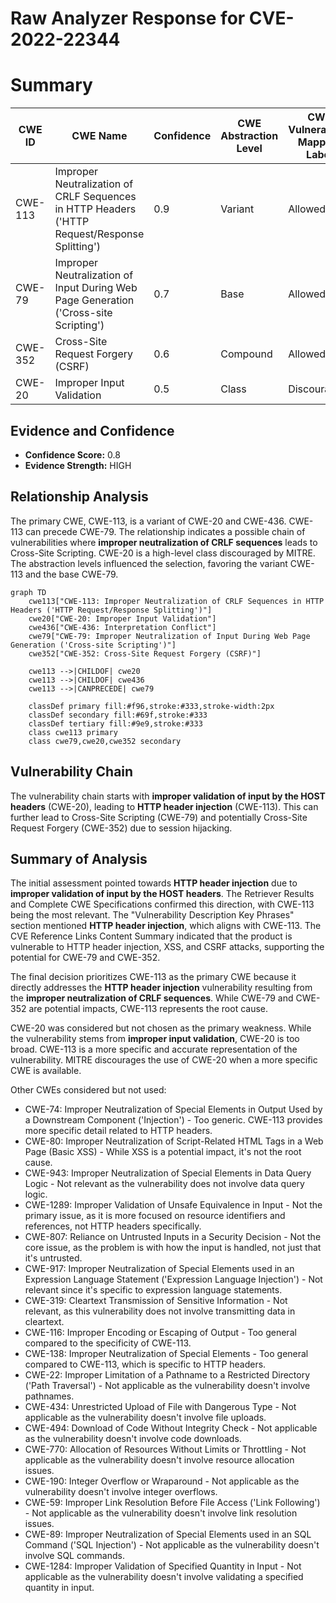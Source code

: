 # Raw Analyzer Response for CVE-2022-22344

# Summary
| CWE ID | CWE Name | Confidence | CWE Abstraction Level | CWE Vulnerability Mapping Label | CWE-Vulnerability Mapping Notes |
|---|---|---|---|---|---|
| CWE-113 | Improper Neutralization of CRLF Sequences in HTTP Headers ('HTTP Request/Response Splitting') | 0.9 | Variant | Allowed | Primary CWE |
| CWE-79 | Improper Neutralization of Input During Web Page Generation ('Cross-site Scripting') | 0.7 | Base | Allowed | Secondary Candidate |
| CWE-352 | Cross-Site Request Forgery (CSRF) | 0.6 | Compound | Allowed | Secondary Candidate |
| CWE-20 | Improper Input Validation | 0.5 | Class | Discouraged | Secondary Candidate |

## Evidence and Confidence

*   **Confidence Score:** 0.8
*   **Evidence Strength:** HIGH

## Relationship Analysis
The primary CWE, CWE-113, is a variant of CWE-20 and CWE-436. CWE-113 can precede CWE-79. The relationship indicates a possible chain of vulnerabilities where **improper neutralization of CRLF sequences** leads to Cross-Site Scripting. CWE-20 is a high-level class discouraged by MITRE. The abstraction levels influenced the selection, favoring the variant CWE-113 and the base CWE-79.

```mermaid
graph TD
    cwe113["CWE-113: Improper Neutralization of CRLF Sequences in HTTP Headers ('HTTP Request/Response Splitting')"]
    cwe20["CWE-20: Improper Input Validation"]
    cwe436["CWE-436: Interpretation Conflict"]
    cwe79["CWE-79: Improper Neutralization of Input During Web Page Generation ('Cross-site Scripting')"]
    cwe352["CWE-352: Cross-Site Request Forgery (CSRF)"]

    cwe113 -->|CHILDOF| cwe20
    cwe113 -->|CHILDOF| cwe436
    cwe113 -->|CANPRECEDE| cwe79
    
    classDef primary fill:#f96,stroke:#333,stroke-width:2px
    classDef secondary fill:#69f,stroke:#333
    classDef tertiary fill:#9e9,stroke:#333
    class cwe113 primary
    class cwe79,cwe20,cwe352 secondary
```

## Vulnerability Chain
The vulnerability chain starts with **improper validation of input by the HOST headers** (CWE-20), leading to **HTTP header injection** (CWE-113). This can further lead to Cross-Site Scripting (CWE-79) and potentially Cross-Site Request Forgery (CWE-352) due to session hijacking.

## Summary of Analysis
The initial assessment pointed towards **HTTP header injection** due to **improper validation of input by the HOST headers**. The Retriever Results and Complete CWE Specifications confirmed this direction, with CWE-113 being the most relevant. The "Vulnerability Description Key Phrases" section mentioned **HTTP header injection**, which aligns with CWE-113. The CVE Reference Links Content Summary indicated that the product is vulnerable to HTTP header injection, XSS, and CSRF attacks, supporting the potential for CWE-79 and CWE-352.

The final decision prioritizes CWE-113 as the primary CWE because it directly addresses the **HTTP header injection** vulnerability resulting from the **improper neutralization of CRLF sequences**. While CWE-79 and CWE-352 are potential impacts, CWE-113 represents the root cause.

CWE-20 was considered but not chosen as the primary weakness. While the vulnerability stems from **improper input validation**, CWE-20 is too broad. CWE-113 is a more specific and accurate representation of the vulnerability. MITRE discourages the use of CWE-20 when a more specific CWE is available.

Other CWEs considered but not used:

*   CWE-74: Improper Neutralization of Special Elements in Output Used by a Downstream Component ('Injection') - Too generic. CWE-113 provides more specific detail related to HTTP headers.
*   CWE-80: Improper Neutralization of Script-Related HTML Tags in a Web Page (Basic XSS) - While XSS is a potential impact, it's not the root cause.
*   CWE-943: Improper Neutralization of Special Elements in Data Query Logic - Not relevant as the vulnerability does not involve data query logic.
*   CWE-1289: Improper Validation of Unsafe Equivalence in Input - Not the primary issue, as it is more focused on resource identifiers and references, not HTTP headers specifically.
*   CWE-807: Reliance on Untrusted Inputs in a Security Decision - Not the core issue, as the problem is with how the input is handled, not just that it's untrusted.
*   CWE-917: Improper Neutralization of Special Elements used in an Expression Language Statement ('Expression Language Injection') - Not relevant since it's specific to expression language statements.
*   CWE-319: Cleartext Transmission of Sensitive Information - Not relevant, as this vulnerability does not involve transmitting data in cleartext.
*   CWE-116: Improper Encoding or Escaping of Output - Too general compared to the specificity of CWE-113.
*   CWE-138: Improper Neutralization of Special Elements - Too general compared to CWE-113, which is specific to HTTP headers.
*   CWE-22: Improper Limitation of a Pathname to a Restricted Directory ('Path Traversal') - Not applicable as the vulnerability doesn't involve pathnames.
*   CWE-434: Unrestricted Upload of File with Dangerous Type - Not applicable as the vulnerability doesn't involve file uploads.
*   CWE-494: Download of Code Without Integrity Check - Not applicable as the vulnerability doesn't involve code downloads.
*   CWE-770: Allocation of Resources Without Limits or Throttling - Not applicable as the vulnerability doesn't involve resource allocation issues.
*   CWE-190: Integer Overflow or Wraparound - Not applicable as the vulnerability doesn't involve integer overflows.
*   CWE-59: Improper Link Resolution Before File Access ('Link Following') - Not applicable as the vulnerability doesn't involve link resolution issues.
*   CWE-89: Improper Neutralization of Special Elements used in an SQL Command ('SQL Injection') - Not applicable as the vulnerability doesn't involve SQL commands.
*   CWE-1284: Improper Validation of Specified Quantity in Input - Not applicable as the vulnerability doesn't involve validating a specified quantity in input.